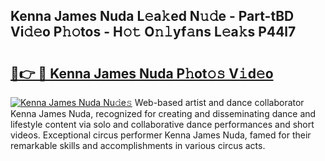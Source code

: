 ## Kenna James Nuda L𝚎a𝚔ed N𝚞𝚍e - Part-tBD Vi𝚍𝚎o P𝚑𝚘tos - H𝚘𝚝 O𝚗𝚕yf𝚊ns L𝚎a𝚔s P44l7

# <h2><a href="http://kf2u7b4.oniu.top/?m=Kenna+James+Nuda">🔗👉 🔴 Kenna James Nuda P𝚑ot𝚘𝚜 V𝚒d𝚎o</a></h2>

[![Kenna James Nuda Nu𝚍e𝚜](https://i.imgur.com/0qMVB7G.gif)](http://kf2u7b4.oniu.top/?m=Kenna+James+Nuda)
Web-based artist and dance collaborator Kenna James Nuda, recognized for creating and disseminating dance and lifestyle content via solo and collaborative dance performances and short videos. Exceptional circus performer Kenna James Nuda, famed for their remarkable skills and accomplishments in various circus acts.  
